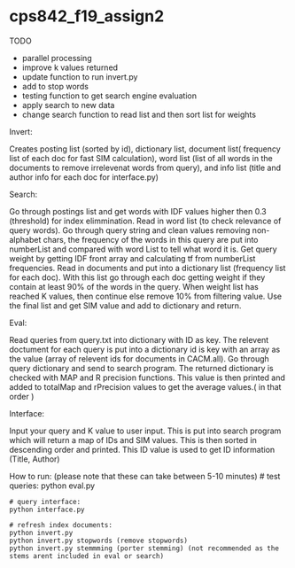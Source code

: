 # cps842_f19_assign2
TODO

- parallel processing
- improve k values returned
- update function to run invert.py
- add to stop words
- testing function to get search engine evaluation
- apply search to new data
- change search function to read list and then sort list for weights

Invert:

Creates posting list (sorted by id), dictionary list, document list( frequency list of each doc for fast SIM calculation),
word list (list of all words in the documents to remove irrelevenat words from query), and info list (title and author info for each doc for interface.py)

Search:

Go through postings list and get words with IDF values higher then 0.3 (threshold) for index elimmination. Read in word list (to check relevance of query words). Go through
query string and clean values removing non-alphabet chars, the frequency of the words
in this query are put into numberList and compared with word List to tell what word it is. Get query weight by getting IDF front array and calculating tf from numberList frequencies. Read in documents and put into a dictionary list (frequency list for each doc). With this list go through each doc getting weight if they contain at least 90% of the words in the query. When weight list has reached K values, then continue else remove 10% from filtering value. Use the final list and get SIM value and add to dictionary and return.

Eval:

Read queries from query.txt into dictionary with ID as key. The relevent doctument for each query is put into a dictionary 
id is key with an array as the value (array of relevent ids for documents in CACM.all). Go through query dictionary and send 
to search program. The returned dictionary is checked with MAP and R precision functions. This value is then printed and added
to totalMap and rPrecision values to get the average values.( in that order )

Interface:

Input your query and K value to user input. This is put into search program which will return a map of IDs and SIM values.
This is then sorted in descending order and printed. This ID value is used to get ID information (Title, Author)

How to run:
(please note that these can take between 5-10 minutes)
    # test queries:
    python eval.py  
    
    # query interface:
    python interface.py

    # refresh index documents:
    python invert.py
    python invert.py stopwords (remove stopwords)
    python invert.py stemmming (porter stemming) (not recommended as the stems arent included in eval or search)